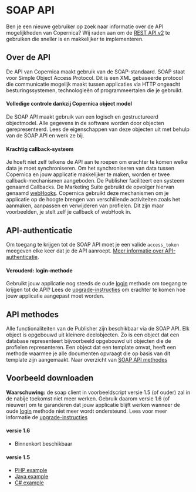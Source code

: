 # SOAP API
Ben je een nieuwe gebruiker op zoek naar informatie over de API mogelijkheden 
van Copernica? Wij raden aan om de [REST API v2](./restv2/rest-api.md "REST-API") 
te gebruiken die sneller is en makkelijker te implementeren.

## Over de API
De API van Copernica maakt gebruik van de SOAP-standaard. SOAP staat voor 
Simple Object Access Protocol. Dit is een XML gebaseerde protocol die 
communicatie mogelijk maakt tussen applicaties via HTTP ongeacht besturingssystemen, 
technologieën of programmeertalen die je gebruikt.

#### Volledige controle dankzij Copernica object model
De SOAP API maakt gebruik van een logisch en gestructureerd objectmodel. 
Alle gegevens in de software worden door objecten gerepresenteerd. Lees 
de eigenschappen van deze objecten uit met behulp van de SOAP API en werk 
ze bij. 

#### Krachtig callback-systeem
Je hoeft niet zelf telkens de API aan te roepen om erachter te komen welke 
data je moet synchroniseren. Om het synchroniseren van data tussen Copernica 
en jouw applicatie makkelijker te maken, worden er twee callback-mechanismen 
aangeboden. De Publisher faciliteert een systeem genaamd Callbacks. 
De Marketing Suite gebruikt de opvolger hiervan genaamd [webHooks](./webhooks.md).
Copernica gebruikt deze mechanismen om je applicatie op de hoogte brengen 
van verschillende activiteiten zoals het aanmaken, aanpassen en verwijderen
van profielen. Dit zijn maar voorbeelden, je stelt zelf je callback of webHook 
in.

## API-authenticatie
Om toegang te krijgen tot de SOAP API moet je een valide `access_token` meegeven
elke keer dat je de API aanroept. [Meer informatie over API-authenticatie](./soap-api-authentication.md "SOAP API-authenticatie").

#### Verouderd: login-methode
Gebruikt jouw applicatie nog steeds de oude [login](https://www.copernica.com/nl/support/apireference/login) methode
om toegang te krijgen tot de API? Lees de [upgrade-instructies](./soap-api-upgrade-login.md "Upgrade SOAP login") 
om erachter te komen hoe jouw applicatie aangepast moet worden.

## API methodes
Alle functionaliteiten van de Publisher zijn beschikbaar via de SOAP API. 
Elk object is opgebouwd uit kleinere deelobjecten. Zo is een object dat 
een database representeert bijvoorbeeld opgebouwd uit objecten die de 
profielen representeren. Een object dat een template omvat, heeft een 
methode waarmee je alle documenten opvraagt die op basis van dit template 
zijn aangemaakt. Naar overzicht van [SOAP API methodes](https://www.copernica.com/nl/support/apireference "SOAP API methodes")

## Voorbeeld downloaden
**Waarschuwing:** de soap client in voorbeeldscript versie 1.5 (of ouder) 
zal in de nabije toekomst niet meer werken. Gebruik daarom versie 1.6 (of nieuwer)
om te garanderen dat jouw applicatie blijft werken wanneer de oude [login](https://www.copernica.com/nl/support/apireference/login) methode
niet meer wordt ondersteund. Lees voor meer informatie de [upgrade-instructies](./soap-api-upgrade-login.md "Upgrade SOAP login")

#### versie 1.6
- Binnenkort beschikbaar

#### versie 1.5
- [PHP example](../downloads/soaptest_php_1-5.zip "SOAP API example script for PHP")
- [Java example](../downloads/soaptest_java.zip "SOAP API example script for Java")
- [C\# example](../downloads/soaptest_cs.zip "SOAP API example script for C#")
